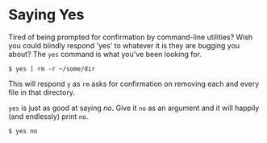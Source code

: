 # Saying Yes

Tired of being prompted for confirmation by command-line utilities? Wish you
could blindly respond 'yes' to whatever it is they are bugging you about?
The `yes` command is what you've been looking for.

```
$ yes | rm -r ~/some/dir
```

This will respond `y` as `rm` asks for confirmation on removing each and
every file in that directory.

`yes` is just as good at saying *no*. Give it `no` as an argument and it
will happily (and endlessly) print `no`.

```
$ yes no
```
